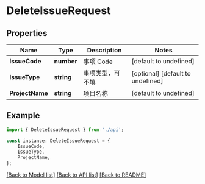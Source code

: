 # DeleteIssueRequest


## Properties

Name | Type | Description | Notes
------------ | ------------- | ------------- | -------------
**IssueCode** | **number** | 事项 Code | [default to undefined]
**IssueType** | **string** | 事项类型，可不填 | [optional] [default to undefined]
**ProjectName** | **string** | 项目名称 | [default to undefined]

## Example

```typescript
import { DeleteIssueRequest } from './api';

const instance: DeleteIssueRequest = {
    IssueCode,
    IssueType,
    ProjectName,
};
```

[[Back to Model list]](../README.md#documentation-for-models) [[Back to API list]](../README.md#documentation-for-api-endpoints) [[Back to README]](../README.md)
